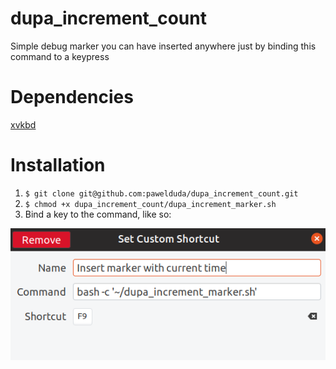 # dupa_increment_count
Simple debug marker you can have inserted anywhere just by binding this command to a keypress

# Dependencies
[xvkbd](http://t-sato.in.coocan.jp/xvkbd/)

# Installation
1. `$ git clone git@github.com:pawelduda/dupa_increment_count.git`
2. `$ chmod +x dupa_increment_count/dupa_increment_marker.sh`
3. Bind a key to the command, like so:

![Bind a key to the command, like so](set_custom_shortcut.png)
